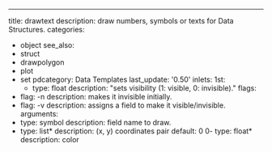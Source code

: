 ---
title: drawtext
description: draw numbers, symbols or texts for Data Structures.
categories:
- object
see_also: 
- struct
- drawpolygon
- plot
- set
pdcategory: Data Templates
last_update: '0.50'
inlets:
  1st:
  - type: float
    description: "sets visibility (1: visible, 0: invisible)."
flags:
- flag: -n
  description: makes it invisible initially.
- flag:  -v <symbol>
  description: assigns a field to make it visible/invisible.
arguments:
- type: symbol
  description: field name to draw.
- type: list*
  description: (x, y) coordinates pair 
  default: 0 0- type: float*
  description: color 